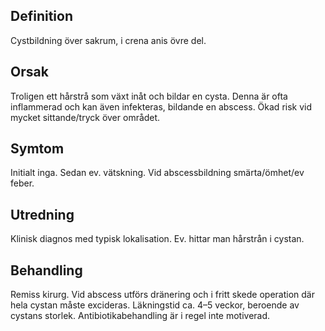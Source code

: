 ## Definition

Cystbildning över sakrum, i crena anis övre del.

## Orsak

Troligen ett hårstrå som växt inåt och bildar en cysta. Denna är ofta inflammerad och kan även infekteras, bildande en abscess. Ökad risk vid mycket sittande/tryck över området.

## Symtom

Initialt inga. Sedan ev. vätskning. Vid abscessbildning smärta/ömhet/ev feber.

## Utredning

Klinisk diagnos med typisk lokalisation. Ev. hittar man hårstrån i cystan.

## Behandling

Remiss kirurg. Vid abscess utförs dränering och i fritt skede operation där hela cystan måste excideras. Läkningstid ca. 4–5 veckor, beroende av cystans storlek. Antibiotikabehandling är i regel inte motiverad.

